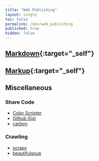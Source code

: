 ```yaml
---
title: "Web Publishing"
layout: single
toc: false
permalink: /dev/web_publishing
published: true
hidden: false
---
```


<head>
  <base target="_blank">
</head>

## [Markdown](/dev/web_publishing/markdown){:target="_self"}

## [Markup](/dev/web_publishing/markup){:target="_self"}

## Miscellaneous

### Share Code

- [Color Scripter](https://colorscripter.com/)
- [Github Gist](https://gist.github.com/)
- [carbon](https://carbon.now.sh/)

### Crawling

- [scrapy](https://docs.scrapy.org/en/latest/)
- [beautifulsoup](https://www.crummy.com/software/BeautifulSoup/bs4/doc/)
